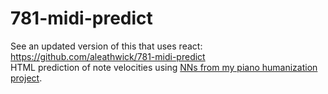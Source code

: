 # 781-midi-predict
See an updated version of this that uses react: https://github.com/aleathwick/781-midi-predict  
HTML prediction of note velocities using [NNs from my piano humanization project](https://github.com/aleathwick/781-piano-autoencoder).
